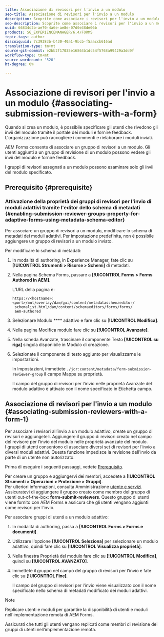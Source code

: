 ```yaml
---
title: Associazione di revisori per l'invio a un modulo
seo-title: Associazione di revisori per l'invio a un modulo
description: Scoprite come associare i revisori per l'invio a un modulo in  AEM Forms. I revisori associati rivedono un modulo inviato tramite il portale dei moduli.
seo-description: Scoprite come associare i revisori per l'invio a un modulo in  AEM Forms. I revisori associati rivedono un modulo inviato tramite il portale dei moduli.
uuid: 66834c2b-ae70-4a6e-ae8e-07d0e38de06b
products: SG_EXPERIENCEMANAGER/6.4/FORMS
topic-tags: author
discoiquuid: 7c39383b-b430-40a1-9bcb-f5aaccb616ad
translation-type: tm+mt
source-git-commit: e2bb2f17035e16864b1dc54f5768a99429a3dd9f
workflow-type: tm+mt
source-wordcount: '520'
ht-degree: 0%

---
```



# Associazione di revisori per l&#39;invio a un modulo  {#associating-submission-reviewers-with-a-form}

Quando si crea un modulo, è possibile specificare gli utenti che rivedono gli invii del modulo tramite il portale dei moduli e fornire feedback. L&#39;organizzazione può raccogliere i commenti e rielaborare i moduli inviati.

 AEM Forms consente di associare un gruppo di revisori a un modulo. Gli utenti aggiunti a un gruppo di revisione di un modulo possono vedere gli invii del modulo e fornire feedback.

I gruppi di revisori assegnati a un modulo possono esaminare solo gli invii del modulo specificato.

## Prerequisito {#prerequisite}

### Attivazione della proprietà dei gruppi di revisori per l&#39;invio di moduli adattivi tramite l&#39;editor dello schema di metadati {#enabling-submission-reviewer-groups-property-for-adaptive-forms-using-metadata-schema-editor}

Per associare un gruppo di revisori a un modulo, modificare lo schema di metadati dei moduli adattivi. Per impostazione predefinita, non è possibile aggiungere un gruppo di revisori a un modulo inviato.

Per modificare lo schema di metadati:

1. In modalità di authoring, in  Experience Manager, fate clic su **[!UICONTROL Strumenti > Risorse > Schemi]** di metadati.
1. Nella pagina Schema Forms, passare a **[!UICONTROL Forms > Forms Authored in AEM]**.

   L’URL della pagina è:

   ```
   https://<hostname>:<port>/mnt/overlay/dam/gui/content/metadataschemaeditor/
    schemalist.html/dam/content/schemaeditors/forms/forms/
    aem-authored
   ```

1. Selezionare Modulo **** adattivo e fare clic su **[!UICONTROL Modifica]**.
1. Nella pagina Modifica modulo fare clic su **[!UICONTROL Avanzate]**.
1. Nella scheda Avanzate, trascinare il componente Testo **[!UICONTROL su riga]** singola disponibile in Modulo di creazione.
1. Selezionate il componente di testo aggiunto per visualizzarne le impostazioni.

   In Impostazioni, immettete `./jcr:content/metadata/form-submission-reviewer-group` il campo Mappa su proprietà.

   Il campo del gruppo di revisori per l&#39;invio nelle proprietà Avanzate del modulo adattivo è attivato con il nome specificato in Etichetta campo.

## Associazione di revisori per l&#39;invio a un modulo {#associating-submission-reviewers-with-a-form-1}

Per associare i revisori all’invio a un modulo adattivo, create un gruppo di revisori e aggiungeteli. Aggiungere il gruppo di revisori creato nel campo del revisore per l&#39;invio del modulo nelle proprietà avanzate del modulo.\
I gruppi di utenti consentono di associare diversi set di revisori per l’invio a diversi moduli adattivi. Questa funzione impedisce la revisione dell&#39;invio da parte di un utente non autorizzato.

Prima di eseguire i seguenti passaggi, vedete [Prerequisito](/help/forms/using/adding-reviewers-form.md#prerequisite).

Per creare un gruppo e aggiungervi dei membri, accedete a **[!UICONTROL Strumenti > Operazioni > Protezione > Gruppi]**.\
Per ulteriori informazioni, consulta Amministrazione [utente e servizi](/help/sites-administering/security.md).\
Assicuratevi di aggiungere il gruppo creato come membro del gruppo di utenti out-of-the-box: **form-submit-reviewers**. Questo gruppo di utenti viene fornito con  AEM Forms e assicura che gli utenti vengano aggiunti come revisori per l’invio.

Per associare gruppi di utenti a un modulo adattivo:

1. In modalità di authoring, passa a **[!UICONTROL Forms > Forms e documenti]**.
1. Utilizzare l&#39;opzione **[!UICONTROL Seleziona]** per selezionare un modulo adattivo, quindi fare clic su **[!UICONTROL Visualizza proprietà]**.
1. Nella finestra Proprietà del modulo fare clic su **[!UICONTROL Modifica]**, quindi su **[!UICONTROL AVANZATO]**.
1. Immettete il gruppo nel campo del gruppo di revisori per l’invio e fate clic su **[!UICONTROL Fine]**.

   Il campo del gruppo di revisori per l&#39;invio viene visualizzato con il nome specificato nello schema di metadati modificato dei moduli adattivi.

>[!NOTE]
>
>Replicare utenti e moduli per garantire la disponibilità di utenti e moduli nell&#39;implementazione remota di  AEM Forms.
>
>Assicurati che tutti gli utenti vengano replicati come membri di revisione dei gruppi di utenti nell&#39;implementazione remota.

